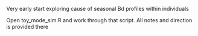 Very early start exploring cause of seasonal Bd profiles within individuals

Open toy_mode_sim.R and work through that script. All notes and direction is provided there
